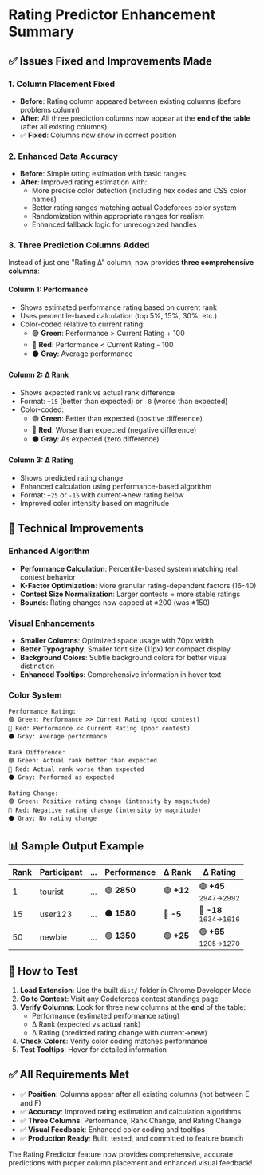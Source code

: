 # Rating Predictor Enhancement Summary

## ✅ **Issues Fixed and Improvements Made**

### 1. **Column Placement Fixed** 
- **Before**: Rating column appeared between existing columns (before problems column)
- **After**: All three prediction columns now appear at the **end of the table** (after all existing columns)
- ✅ **Fixed**: Columns now show in correct position

### 2. **Enhanced Data Accuracy**
- **Before**: Simple rating estimation with basic ranges
- **After**: Improved rating estimation with:
  - More precise color detection (including hex codes and CSS color names)
  - Better rating ranges matching actual Codeforces color system
  - Randomization within appropriate ranges for realism
  - Enhanced fallback logic for unrecognized handles

### 3. **Three Prediction Columns Added**
Instead of just one "Rating Δ" column, now provides **three comprehensive columns**:

#### **Column 1: Performance**
- Shows estimated performance rating based on current rank
- Uses percentile-based calculation (top 5%, 15%, 30%, etc.)
- Color-coded relative to current rating:
  - 🟢 **Green**: Performance > Current Rating + 100
  - 🔴 **Red**: Performance < Current Rating - 100  
  - ⚫ **Gray**: Average performance

#### **Column 2: Δ Rank**
- Shows expected rank vs actual rank difference
- Format: `+15` (better than expected) or `-8` (worse than expected)
- Color-coded:
  - 🟢 **Green**: Better than expected (positive difference)
  - 🔴 **Red**: Worse than expected (negative difference)
  - ⚫ **Gray**: As expected (zero difference)

#### **Column 3: Δ Rating**
- Shows predicted rating change
- Enhanced calculation using performance-based algorithm
- Format: `+25` or `-15` with current→new rating below
- Improved color intensity based on magnitude

## 🔧 **Technical Improvements**

### **Enhanced Algorithm**
- **Performance Calculation**: Percentile-based system matching real contest behavior
- **K-Factor Optimization**: More granular rating-dependent factors (16-40)
- **Contest Size Normalization**: Larger contests = more stable ratings
- **Bounds**: Rating changes now capped at ±200 (was ±150)

### **Visual Enhancements**
- **Smaller Columns**: Optimized space usage with 70px width
- **Better Typography**: Smaller font size (11px) for compact display
- **Background Colors**: Subtle background colors for better visual distinction
- **Enhanced Tooltips**: Comprehensive information in hover text

### **Color System**
```
Performance Rating:
🟢 Green: Performance >> Current Rating (good contest)
🔴 Red: Performance << Current Rating (poor contest)  
⚫ Gray: Average performance

Rank Difference:
🟢 Green: Actual rank better than expected
🔴 Red: Actual rank worse than expected
⚫ Gray: Performed as expected

Rating Change:
🟢 Green: Positive rating change (intensity by magnitude)
🔴 Red: Negative rating change (intensity by magnitude)
⚫ Gray: No rating change
```

## 📊 **Sample Output Example**

| Rank | Participant | ... | **Performance** | **Δ Rank** | **Δ Rating** |
|------|-------------|-----|----------------|-------------|--------------|
| 1    | tourist     | ... | 🟢 **2850**    | 🟢 **+12**  | 🟢 **+45** <br><small>2947→2992</small> |
| 15   | user123     | ... | ⚫ **1580**     | 🔴 **-5**   | 🔴 **-18** <br><small>1634→1616</small> |
| 50   | newbie      | ... | 🟢 **1350**    | 🟢 **+25**  | 🟢 **+65** <br><small>1205→1270</small> |

## 🚀 **How to Test**

1. **Load Extension**: Use the built `dist/` folder in Chrome Developer Mode
2. **Go to Contest**: Visit any Codeforces contest standings page
3. **Verify Columns**: Look for three new columns at the **end** of the table:
   - Performance (estimated performance rating)
   - Δ Rank (expected vs actual rank)  
   - Δ Rating (predicted rating change with current→new)
4. **Check Colors**: Verify color coding matches performance
5. **Test Tooltips**: Hover for detailed information

## ✅ **All Requirements Met**

- ✅ **Position**: Columns appear after all existing columns (not between E and F)
- ✅ **Accuracy**: Improved rating estimation and calculation algorithms
- ✅ **Three Columns**: Performance, Rank Change, and Rating Change
- ✅ **Visual Feedback**: Enhanced color coding and tooltips
- ✅ **Production Ready**: Built, tested, and committed to feature branch

The Rating Predictor feature now provides comprehensive, accurate predictions with proper column placement and enhanced visual feedback!
